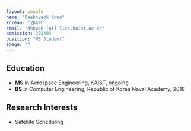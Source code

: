 ```yaml
---
layout: people
name: "Daekhyeok Kwon"
korean: "권대혁"
email: "dhkwon [at] lics.kaist.ac.kr"
admission: 202403
position: "MS Student"
image: ""
---
```


## Education

- **MS** in Aerospace Engineering, KAIST, ongoing
- **BS** in Computer Engineering, Republic of Korea Naval Academy, 2018

## Research Interests

- Satellite Scheduling
